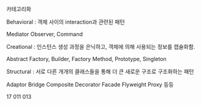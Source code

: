 카테고리화

Behavioral : 객체 사이의 interaction과 관련된 패턴

Mediator Observer, Command

Creational : 인스턴스 생성 과정을 은닉하고, 객체에 의해 사용되는 정보를 캡슐화함.

Abstract Factory, Builder, Factory Method, Prototype, Singleton

Structural : 서로 다른 개개의 클래스들을 통해 더 큰 새로운 구조로 구조화하는 패턴

Adaptor Bridge Composite Decorator Facade Flyweight Proxy 등등

17
011
013
